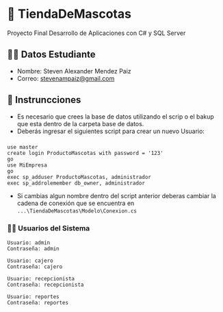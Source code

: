 # 🐹 TiendaDeMascotas
Proyecto Final Desarrollo de Aplicaciones con C# y SQL Server

## 👨‍🎓 Datos Estudiante
- Nombre: Steven Alexander Mendez Paiz
- Correo: stevenampaiz@gmail.com

## 📓 Instruncciones
- Es necesario que crees la base de datos utilizando el scrip o el bakup que esta dentro de la carpeta base de datos.
- Deberás ingresar el siguientes script para crear un nuevo Usuario:

###
	use master
	create login ProductoMascotas with password = '123'
	go
	use MiEmpresa
	go
	exec sp_adduser ProductoMascotas, administrador
	exec sp_addrolemember db_owner, administrador
	
- Si cambias algun nombre dentro del script anterior deberas cambiar la cadena de conexión que se encuentra en `...\TiendaDeMascotas\Modelo\Conexion.cs`

### 👷‍♂️ Usuarios del Sistema
	Usuario: admin
	Contraseña: admin
	
	Usuario: cajero
	Contraseña: cajero
	
	Usuario: recepcionista
	Contraseña: recepcionista
	
	Usuario: reportes
	Contraseña: reportes
